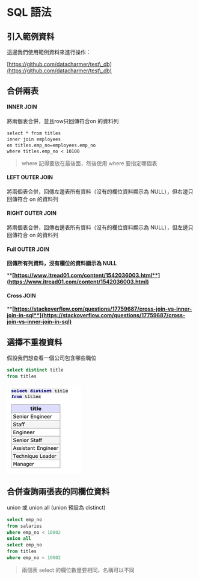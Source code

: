 # SQL 語法

## 引入範例資料

這邊我們使用範例資料來進行操作：

[https://github.com/datacharmer/test\_db](https://github.com/datacharmer/test\_db)

## 合併兩表

#### INNER JOIN

將兩個表合併，並且row只回傳符合on 的資料列

```
select * from titles 
inner join employees 
on titles.emp_no=employees.emp_no
where titles.emp_no < 10100
```

> where 記得要放在最後面，然後使用 where 要指定哪個表

#### LEFT OUTER JOIN

將兩個表合併，回傳左邊表所有資料（沒有的欄位資料顯示為 NULL），但右邊只回傳符合 on 的資料列

#### **RIGHT OUTER JOIN**

將兩個表合併，回傳右邊表所有資料（沒有的欄位資料顯示為 NULL），但左邊只回傳符合 on 的資料列

#### Full **OUTER JOIN**

**回傳所有列資料，沒有欄位的資料顯示為 NULL**

****[**https://www.itread01.com/content/1542036003.html**](https://www.itread01.com/content/1542036003.html)****

#### **Cross JOIN**

****[**https://stackoverflow.com/questions/17759687/cross-join-vs-inner-join-in-sql**](https://stackoverflow.com/questions/17759687/cross-join-vs-inner-join-in-sql)****

## 選擇不重複資料

假設我們想查看一個公司包含哪些職位

```sql
select distinct title
from titles
```

![](<../.gitbook/assets/螢幕快照 2020-07-27 上午10.51.16.png>)

## 合併查詢兩張表的同欄位資料

union 或 union all (union 預設為 distinct)

```sql
select emp_no
from salaries
where emp_no < 10002
union all
select emp_no
from titles
where emp_no < 10002
```

> 兩個表 select 的欄位數量要相同，名稱可以不同



